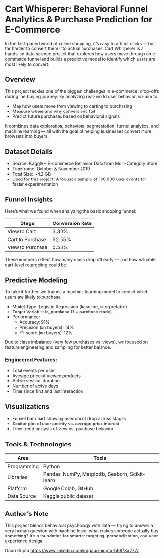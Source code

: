 # Cart Whisperer: Behavioral Funnel Analytics & Purchase Prediction for E-Commerce

In the fast-paced world of online shopping, it’s easy to attract clicks — but far harder to convert them into actual purchases. Cart Whisperer is a hands-on data science project that explores how users move through an e-commerce funnel and builds a predictive model to identify which users are most likely to convert.

## Overview

This project tackles one of the biggest challenges in e-commerce: drop-offs during the buying journey. By analyzing real-world user behavior, we aim to:
- Map how users move from viewing to carting to purchasing
- Measure where and why conversions fail
- Predict future purchases based on behavioral signals

It combines data exploration, behavioral segmentation, funnel analytics, and machine learning — all with the goal of helping businesses convert more browsers into buyers.

## Dataset Details

- Source: Kaggle – E-commerce Behavior Data from Multi-Category Store
- Timeframe: October & November 2019
- Total Size: ~4.2 GB  
- Used for this project: A focused sample of 100,000 user events for faster experimentation

## Funnel Insights

Here’s what we found when analyzing the basic shopping funnel:

| Stage | Conversion Rate |
|-------|------------------|
| View to Cart | 3.30% |
| Cart to Purchase | 52.55% |
| View to Purchase | 5.58% |

These numbers reflect how many users drop off early — and how valuable cart-level retargeting could be.

## Predictive Modeling

To take it further, we trained a machine learning model to predict which users are likely to purchase.

- Model Type: Logistic Regression (baseline, interpretable)
- Target Variable: is_purchase (1 = purchase made)
- Performance:
  - Accuracy: 91%
  - Precision (on buyers): 14%
  - F1-score (on buyers): 12%

Due to class imbalance (very few purchases vs. views), we focused on feature engineering and sampling for better balance.

### Engineered Features:
- Total events per user
- Average price of viewed products
- Active session duration
- Number of active days
- Time since first and last interaction

## Visualizations

- Funnel bar chart showing user count drop across stages
- Scatter plot of user activity vs. average price interest
- Time trend analysis of view vs. purchase behavior

## Tools & Technologies

| Area | Tools |
|------|-------|
| Programming | Python |
| Libraries | Pandas, NumPy, Matplotlib, Seaborn, Scikit-learn |
| Platform | Google Colab, GitHub |
| Data Source | Kaggle public dataset |

## Author’s Note

This project blends behavioral psychology with data — trying to answer a very human question with machine logic: what makes someone actually buy something? It’s a foundation for smarter targeting, personalization, and user experience design.

Gauri Gupta
https://www.linkedin.com/in/gauri-gupta-b6973a277/

